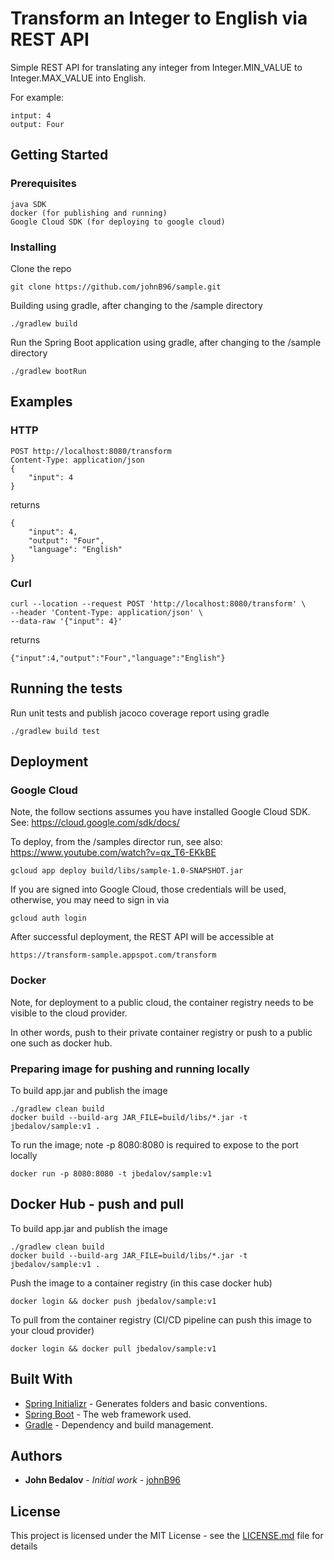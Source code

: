 # Transform an Integer to English via REST API

Simple REST API for translating any integer from Integer.MIN_VALUE to Integer.MAX_VALUE into English.

For example:

```
intput: 4
output: Four
```

## Getting Started

### Prerequisites

```
java SDK
docker (for publishing and running)
Google Cloud SDK (for deploying to google cloud)
```

### Installing

Clone the repo

```
git clone https://github.com/johnB96/sample.git
```

Building using gradle, after changing to the /sample directory

```
./gradlew build
```

Run the Spring Boot application using gradle, after changing to the /sample directory

```
./gradlew bootRun
```

## Examples

### HTTP

```
POST http://localhost:8080/transform
Content-Type: application/json
{
    "input": 4
}
```

returns
```
{
    "input": 4,
    "output": "Four",
    "language": "English"
}
```

### Curl

```
curl --location --request POST 'http://localhost:8080/transform' \
--header 'Content-Type: application/json' \
--data-raw '{"input": 4}'
```

returns
```
{"input":4,"output":"Four","language":"English"}
```

## Running the tests

Run unit tests and publish jacoco coverage report using gradle
```
./gradlew build test
```

## Deployment

### Google Cloud

Note, the follow sections assumes you have installed Google Cloud SDK. See: https://cloud.google.com/sdk/docs/

To deploy, from the /samples director run, see also: https://www.youtube.com/watch?v=qx_T6-EKkBE

```
gcloud app deploy build/libs/sample-1.0-SNAPSHOT.jar
```

If you are signed into Google Cloud, those credentials will be used, otherwise, you may need to sign in via

```
gcloud auth login
```

After successful deployment, the REST API will be accessible at

```
https://transform-sample.appspot.com/transform
```

### Docker

Note, for deployment to a public cloud, the container registry needs to be visible to the cloud provider.

In other words, push to their private container registry or push to a public one such as docker hub.

### Preparing image for pushing and running locally

To build app.jar and publish the image
```
./gradlew clean build
docker build --build-arg JAR_FILE=build/libs/*.jar -t jbedalov/sample:v1 .
```

To run the image; note -p 8080:8080 is required to expose to the port locally
```
docker run -p 8080:8080 -t jbedalov/sample:v1
```

## Docker Hub - push and pull

To build app.jar and publish the image
```
./gradlew clean build
docker build --build-arg JAR_FILE=build/libs/*.jar -t jbedalov/sample:v1 .
```

Push the image to a container registry (in this case docker hub)
```
docker login && docker push jbedalov/sample:v1
```

To pull from the container registry (CI/CD pipeline can push this image to your cloud provider)
```
docker login && docker pull jbedalov/sample:v1
```

## Built With

* [Spring Initializr](https://start.spring.io/) - Generates folders and basic conventions.
* [Spring Boot](https://spring.io/projects/spring-boot) - The web framework used.
* [Gradle](https://gradle.org/) - Dependency and build management.

## Authors

* **John Bedalov** - *Initial work* - [johnB96](https://github.com/johnB96)

## License

This project is licensed under the MIT License - see the [LICENSE.md](LICENSE.md) file for details
